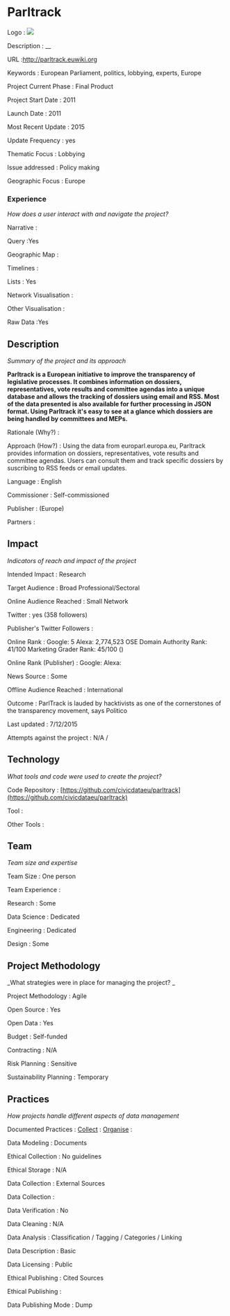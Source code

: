 # Parltrack

Logo
: ![](N/A)

Description
: __

URL
:http://parltrack.euwiki.org


Keywords
: European Parliament, politics, lobbying, experts, Europe



Project Current Phase
: Final Product

    

Project Start Date
: 2011



Launch Date
: 2011



Most Recent Update
: 2015



Update Frequency
: yes



Thematic Focus
: Lobbying



Issue addressed
: Policy making 



Geographic Focus
: Europe


### Experience

_How does a user interact with and navigate the project?_

Narrative
:  

Query
:Yes 

Geographic Map
:  

Timelines
:  

Lists
: Yes 

Network Visualisation
:  

Other Visualisation
:   

Raw Data 
:Yes

## Description

_Summary of the project and its approach_

__Parltrack is a European initiative to improve the transparency of legislative processes. It combines information on dossiers, representatives, vote results and committee agendas into a unique database and allows the tracking of dossiers using email and RSS. Most of the data presented is also available for further processing in JSON format. Using Parltrack it&#39;s easy to see at a glance which dossiers are being handled by committees and MEPs.__


Rationale (Why?)
: 



Approach (How?)
: Using the data from europarl.europa.eu, Parltrack provides information on dossiers, representatives, vote results and committee agendas. Users can consult them and track specific dossiers by suscribing to RSS feeds or email updates.



Language
: English



Commissioner
: Self-commissioned



Publisher
:  (Europe)



Partners
: 


## Impact

_Indicators of reach and impact of the project_

Intended Impact
: Research



Target Audience
: Broad Professional/Sectoral



Online Audience Reached
: Small Network



Twitter
: yes (358 followers)



Publisher's Twitter Followers
: 



Online Rank
:  Google: 5   Alexa: 2,774,523  OSE Domain Authority Rank: 41/100 Marketing Grader Rank: 45/100 ()


Online Rank (Publisher)
:  Google:   Alexa: 



News Source
: Some



Offline Audience Reached
: International



Outcome
: ParlTrack is lauded by hacktivists as one of the cornerstones of the transparency movement, says Politico 



Last updated
: 7/12/2015


Attempts against the project
: N/A  / 


## Technology

_What tools and code were used to create the project?_

Code Repository
: [https://github.com/civicdataeu/parltrack](https://github.com/civicdataeu/parltrack)



Tool
: 



Other Tools
: 


## Team

_Team size and expertise_

Team Size
: One person



Team Experience
:  

Research
: Some 

Data Science
: Dedicated 

Engineering
:  Dedicated

Design
: Some


## Project Methodology

_What strategies were in place for managing the project? _

Project Methodology
: Agile



Open Source
: Yes



Open Data
: Yes



Budget
: Self-funded



Contracting
: N/A



Risk Planning
: Sensitive



Sustainability Planning
: Temporary



## Practices

_How projects handle different aspects of data management_

Documented Practices
: [Collect](http://parltrack.euwiki.org) 
: [Organise](http://parltrack.euwiki.org)
: []()


Data Modeling
: Documents



Ethical Collection
: No guidelines



Ethical Storage
: N/A



Data Collection
: External Sources



Data Collection
: 



Data Verification
: No



Data Cleaning
: N/A



Data Analysis
: Classification / Tagging / Categories / Linking



Data Description
: Basic



Data Licensing
: Public



Ethical Publishing
: Cited Sources



Ethical Publishing
: 



Data Publishing Mode
: Dump
